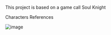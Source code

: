 This project is based on a game call Soul Knight

Characters References


![image](https://github.com/NikoHoc/SoulKnight/assets/128313978/6b45dc62-d51a-486f-8404-99705a6b4980)

